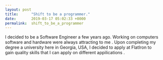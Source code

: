 ```yaml
---
layout: post
title:      "Shift to be a programmer."
date:       2019-03-17 05:02:33 +0000
permalink:  shift_to_be_a_programmer
---
```



I decided to be a Software Engineer a few years ago. Working on computers software and hardware were always attracting to me .  Upon completing my degree a university here in Georgia, USA,  I decided to apply at FlatIron to gain quality skills that  I can apply  on different appilications .
